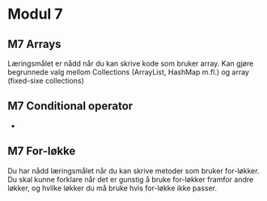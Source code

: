 # Modul 7

## M7 Arrays
Læringsmålet er nådd når du kan skrive kode som bruker array. Kan gjøre begrunnede valg mellom Collections (ArrayList, HashMap m.fl.) og array (fixed-sixe collections)

## M7 Conditional operator
-

## M7 For-løkke
Du har nådd læringsmålet når du kan skrive metoder som bruker for-løkker. Du skal kunne forklare når det er gunstig å bruke for-løkker framfor andre løkker, og hvilke løkker du må bruke hvis for-løkke ikke passer.
